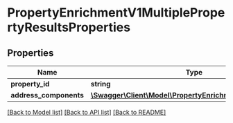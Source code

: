 # PropertyEnrichmentV1MultiplePropertyResultsProperties

## Properties
Name | Type | Description | Notes
------------ | ------------- | ------------- | -------------
**property_id** | **string** |  | [optional] 
**address_components** | [**\Swagger\Client\Model\PropertyEnrichmentV1AddressBasic**](PropertyEnrichmentV1AddressBasic.md) |  | [optional] 

[[Back to Model list]](../../README.md#documentation-for-models) [[Back to API list]](../../README.md#documentation-for-api-endpoints) [[Back to README]](../../README.md)

